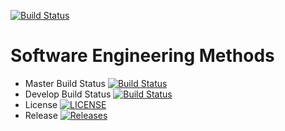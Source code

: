 [![Build Status](https://travis-ci.com/thommo1874/GroupE.svg?branch=main)](https://travis-ci.com/thommo1874/GroupE)

# Software Engineering Methods

- Master Build Status [![Build Status](https://travis-ci.org/thommo1874/GroupE.svg?branch=master)](https://travis-ci.org/thommo1874/GroupE)
- Develop Build Status [![Build Status](https://travis-ci.org/thommo1874/GroupE.svg?branch=develop)](https://travis-ci.org/thommo1874/GroupE)
- License [![LICENSE](https://img.shields.io/github/license/thommo1874/GroupE.svg?style=flat-square)](https://github.com/thommo1874/GroupE/master/LICENSE)
- Release [![Releases](https://img.shields.io/github/release/thommo1874/GroupE/all.svg?style=flat-square)](https://github.com/thommo1874/GroupE/releases)

